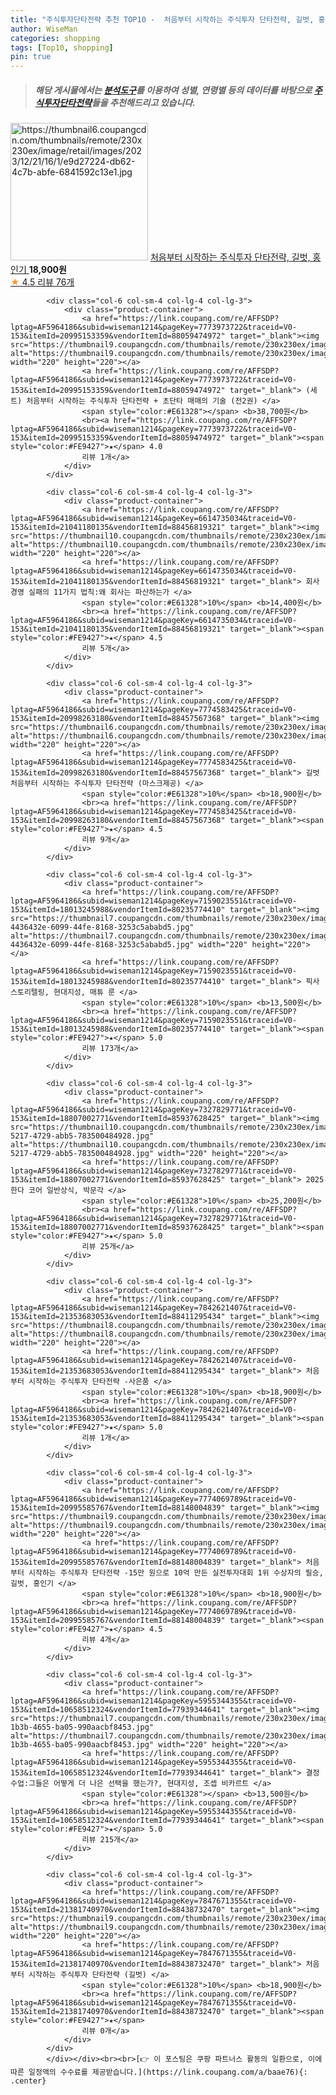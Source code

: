 ```yaml
---
title: "주식투자단타전략 추천 TOP10 -  처음부터 시작하는 주식투자 단타전략, 길벗, 홍인기 "
author: WiseMan
categories: shopping
tags: [Top10, shopping]
pin: true
---
```


> ##### 해당 게시물에서는 [**분석도구**](https://itemscout.io/)를 이용하여 **성별**, **연령별** 등의 데이터를 바탕으로 [**주식투자단타전략**](https://link.coupang.com/a/baae76)들을 추천해드리고 있습니다.
<div class="container"><div class="row">
            <div class="col-6 col-sm-4 col-lg-4 col-lg-3">
                <div class="product-container">
                    <a href="https://link.coupang.com/re/AFFSDP?lptag=AF5964186&subid=wiseman1214&pageKey=7772147970&traceid=V0-153&itemId=20985260462&vendorItemId=88138371428" target="_blank"><img src="https://thumbnail6.coupangcdn.com/thumbnails/remote/230x230ex/image/retail/images/2023/12/21/16/1/e9d27224-db62-4c7b-abfe-6841592c13e1.jpg" alt="https://thumbnail6.coupangcdn.com/thumbnails/remote/230x230ex/image/retail/images/2023/12/21/16/1/e9d27224-db62-4c7b-abfe-6841592c13e1.jpg" width="220" height="220"></a>
                    <a href="https://link.coupang.com/re/AFFSDP?lptag=AF5964186&subid=wiseman1214&pageKey=7772147970&traceid=V0-153&itemId=20985260462&vendorItemId=88138371428" target="_blank"> 처음부터 시작하는 주식투자 단타전략, 길벗, 홍인기 </a>
                    <span style="color:#E61328"></span> <b>18,900원</b>
                    <br><a href="https://link.coupang.com/re/AFFSDP?lptag=AF5964186&subid=wiseman1214&pageKey=7772147970&traceid=V0-153&itemId=20985260462&vendorItemId=88138371428" target="_blank"><span style="color:#FE9427">★</span> 4.5
                    리뷰 76개</a>
                </div>
            </div>
            
            <div class="col-6 col-sm-4 col-lg-4 col-lg-3">
                <div class="product-container">
                    <a href="https://link.coupang.com/re/AFFSDP?lptag=AF5964186&subid=wiseman1214&pageKey=7773973722&traceid=V0-153&itemId=20995153359&vendorItemId=88059474972" target="_blank"><img src="https://thumbnail9.coupangcdn.com/thumbnails/remote/230x230ex/image/vendor_inventory/b53d/de036a0cf0df3dd279f3c89ca5f9bd689a490ea1399d301daf5749526128.jpg" alt="https://thumbnail9.coupangcdn.com/thumbnails/remote/230x230ex/image/vendor_inventory/b53d/de036a0cf0df3dd279f3c89ca5f9bd689a490ea1399d301daf5749526128.jpg" width="220" height="220"></a>
                    <a href="https://link.coupang.com/re/AFFSDP?lptag=AF5964186&subid=wiseman1214&pageKey=7773973722&traceid=V0-153&itemId=20995153359&vendorItemId=88059474972" target="_blank"> (세트) 처음부터 시작하는 주식투자 단타전략 + 초단타 매매의 기술 (전2권) </a>
                    <span style="color:#E61328"></span> <b>38,700원</b>
                    <br><a href="https://link.coupang.com/re/AFFSDP?lptag=AF5964186&subid=wiseman1214&pageKey=7773973722&traceid=V0-153&itemId=20995153359&vendorItemId=88059474972" target="_blank"><span style="color:#FE9427">★</span> 4.0
                    리뷰 1개</a>
                </div>
            </div>
            
            <div class="col-6 col-sm-4 col-lg-4 col-lg-3">
                <div class="product-container">
                    <a href="https://link.coupang.com/re/AFFSDP?lptag=AF5964186&subid=wiseman1214&pageKey=6614735034&traceid=V0-153&itemId=21041180135&vendorItemId=88456819321" target="_blank"><img src="https://thumbnail10.coupangcdn.com/thumbnails/remote/230x230ex/image/vendor_inventory/94c0/85a5bfeadea4758428fe66bc153d7f2b4d2c31d2ca2f5a8fc173871f1261.jpg" alt="https://thumbnail10.coupangcdn.com/thumbnails/remote/230x230ex/image/vendor_inventory/94c0/85a5bfeadea4758428fe66bc153d7f2b4d2c31d2ca2f5a8fc173871f1261.jpg" width="220" height="220"></a>
                    <a href="https://link.coupang.com/re/AFFSDP?lptag=AF5964186&subid=wiseman1214&pageKey=6614735034&traceid=V0-153&itemId=21041180135&vendorItemId=88456819321" target="_blank"> 회사경영 실패의 11가지 법칙:왜 회사는 파산하는가 </a>
                    <span style="color:#E61328">10%</span> <b>14,400원</b>
                    <br><a href="https://link.coupang.com/re/AFFSDP?lptag=AF5964186&subid=wiseman1214&pageKey=6614735034&traceid=V0-153&itemId=21041180135&vendorItemId=88456819321" target="_blank"><span style="color:#FE9427">★</span> 4.5
                    리뷰 5개</a>
                </div>
            </div>
            
            <div class="col-6 col-sm-4 col-lg-4 col-lg-3">
                <div class="product-container">
                    <a href="https://link.coupang.com/re/AFFSDP?lptag=AF5964186&subid=wiseman1214&pageKey=7774583425&traceid=V0-153&itemId=20998263180&vendorItemId=88457567368" target="_blank"><img src="https://thumbnail6.coupangcdn.com/thumbnails/remote/230x230ex/image/vendor_inventory/1ac6/19cb26b45ce07f552bf6c4c24df0ac5185ea2fd6272905ef4504e30c5f6d.jpg" alt="https://thumbnail6.coupangcdn.com/thumbnails/remote/230x230ex/image/vendor_inventory/1ac6/19cb26b45ce07f552bf6c4c24df0ac5185ea2fd6272905ef4504e30c5f6d.jpg" width="220" height="220"></a>
                    <a href="https://link.coupang.com/re/AFFSDP?lptag=AF5964186&subid=wiseman1214&pageKey=7774583425&traceid=V0-153&itemId=20998263180&vendorItemId=88457567368" target="_blank"> 길벗 처음부터 시작하는 주식투자 단타전략 (마스크제공) </a>
                    <span style="color:#E61328">10%</span> <b>18,900원</b>
                    <br><a href="https://link.coupang.com/re/AFFSDP?lptag=AF5964186&subid=wiseman1214&pageKey=7774583425&traceid=V0-153&itemId=20998263180&vendorItemId=88457567368" target="_blank"><span style="color:#FE9427">★</span> 4.5
                    리뷰 9개</a>
                </div>
            </div>
            
            <div class="col-6 col-sm-4 col-lg-4 col-lg-3">
                <div class="product-container">
                    <a href="https://link.coupang.com/re/AFFSDP?lptag=AF5964186&subid=wiseman1214&pageKey=7159023551&traceid=V0-153&itemId=18013245988&vendorItemId=80235774410" target="_blank"><img src="https://thumbnail7.coupangcdn.com/thumbnails/remote/230x230ex/image/retail/images/6775259441440940-4436432e-6099-44fe-8168-3253c5ababd5.jpg" alt="https://thumbnail7.coupangcdn.com/thumbnails/remote/230x230ex/image/retail/images/6775259441440940-4436432e-6099-44fe-8168-3253c5ababd5.jpg" width="220" height="220"></a>
                    <a href="https://link.coupang.com/re/AFFSDP?lptag=AF5964186&subid=wiseman1214&pageKey=7159023551&traceid=V0-153&itemId=18013245988&vendorItemId=80235774410" target="_blank"> 픽사 스토리텔링, 현대지성, 매튜 룬 </a>
                    <span style="color:#E61328">10%</span> <b>13,500원</b>
                    <br><a href="https://link.coupang.com/re/AFFSDP?lptag=AF5964186&subid=wiseman1214&pageKey=7159023551&traceid=V0-153&itemId=18013245988&vendorItemId=80235774410" target="_blank"><span style="color:#FE9427">★</span> 5.0
                    리뷰 173개</a>
                </div>
            </div>
            
            <div class="col-6 col-sm-4 col-lg-4 col-lg-3">
                <div class="product-container">
                    <a href="https://link.coupang.com/re/AFFSDP?lptag=AF5964186&subid=wiseman1214&pageKey=7327829771&traceid=V0-153&itemId=18807002771&vendorItemId=85937628425" target="_blank"><img src="https://thumbnail10.coupangcdn.com/thumbnails/remote/230x230ex/image/retail/images/2023/05/11/15/9/36f36ba0-5217-4729-abb5-783500484928.jpg" alt="https://thumbnail10.coupangcdn.com/thumbnails/remote/230x230ex/image/retail/images/2023/05/11/15/9/36f36ba0-5217-4729-abb5-783500484928.jpg" width="220" height="220"></a>
                    <a href="https://link.coupang.com/re/AFFSDP?lptag=AF5964186&subid=wiseman1214&pageKey=7327829771&traceid=V0-153&itemId=18807002771&vendorItemId=85937628425" target="_blank"> 2025 한다 코어 일반상식, 박문각 </a>
                    <span style="color:#E61328">10%</span> <b>25,200원</b>
                    <br><a href="https://link.coupang.com/re/AFFSDP?lptag=AF5964186&subid=wiseman1214&pageKey=7327829771&traceid=V0-153&itemId=18807002771&vendorItemId=85937628425" target="_blank"><span style="color:#FE9427">★</span> 5.0
                    리뷰 25개</a>
                </div>
            </div>
            
            <div class="col-6 col-sm-4 col-lg-4 col-lg-3">
                <div class="product-container">
                    <a href="https://link.coupang.com/re/AFFSDP?lptag=AF5964186&subid=wiseman1214&pageKey=7842621407&traceid=V0-153&itemId=21353683053&vendorItemId=88411295434" target="_blank"><img src="https://thumbnail8.coupangcdn.com/thumbnails/remote/230x230ex/image/vendor_inventory/8635/1376b8e15c4f70444b760f4d89a0446ce29c669947746a65bd96fdb8e287.jpg" alt="https://thumbnail8.coupangcdn.com/thumbnails/remote/230x230ex/image/vendor_inventory/8635/1376b8e15c4f70444b760f4d89a0446ce29c669947746a65bd96fdb8e287.jpg" width="220" height="220"></a>
                    <a href="https://link.coupang.com/re/AFFSDP?lptag=AF5964186&subid=wiseman1214&pageKey=7842621407&traceid=V0-153&itemId=21353683053&vendorItemId=88411295434" target="_blank"> 처음부터 시작하는 주식투자 단타전략 -사은품 </a>
                    <span style="color:#E61328">10%</span> <b>18,900원</b>
                    <br><a href="https://link.coupang.com/re/AFFSDP?lptag=AF5964186&subid=wiseman1214&pageKey=7842621407&traceid=V0-153&itemId=21353683053&vendorItemId=88411295434" target="_blank"><span style="color:#FE9427">★</span> 5.0
                    리뷰 1개</a>
                </div>
            </div>
            
            <div class="col-6 col-sm-4 col-lg-4 col-lg-3">
                <div class="product-container">
                    <a href="https://link.coupang.com/re/AFFSDP?lptag=AF5964186&subid=wiseman1214&pageKey=7774069789&traceid=V0-153&itemId=20995585767&vendorItemId=88148004839" target="_blank"><img src="https://thumbnail9.coupangcdn.com/thumbnails/remote/230x230ex/image/vendor_inventory/c352/f7174cc9ba366135fdc639154f7eef77e5dc663325a315fd4867422e3467.jpg" alt="https://thumbnail9.coupangcdn.com/thumbnails/remote/230x230ex/image/vendor_inventory/c352/f7174cc9ba366135fdc639154f7eef77e5dc663325a315fd4867422e3467.jpg" width="220" height="220"></a>
                    <a href="https://link.coupang.com/re/AFFSDP?lptag=AF5964186&subid=wiseman1214&pageKey=7774069789&traceid=V0-153&itemId=20995585767&vendorItemId=88148004839" target="_blank"> 처음부터 시작하는 주식투자 단타전략 -15만 원으로 10억 만든 실전투자대회 1위 수상자의 필승, 길벗, 홍인기 </a>
                    <span style="color:#E61328">10%</span> <b>18,900원</b>
                    <br><a href="https://link.coupang.com/re/AFFSDP?lptag=AF5964186&subid=wiseman1214&pageKey=7774069789&traceid=V0-153&itemId=20995585767&vendorItemId=88148004839" target="_blank"><span style="color:#FE9427">★</span> 4.5
                    리뷰 4개</a>
                </div>
            </div>
            
            <div class="col-6 col-sm-4 col-lg-4 col-lg-3">
                <div class="product-container">
                    <a href="https://link.coupang.com/re/AFFSDP?lptag=AF5964186&subid=wiseman1214&pageKey=5955344355&traceid=V0-153&itemId=10658512324&vendorItemId=77939344641" target="_blank"><img src="https://thumbnail7.coupangcdn.com/thumbnails/remote/230x230ex/image/retail/images/2021/08/02/18/7/d5f50377-1b3b-4655-ba05-990aacbf8453.jpg" alt="https://thumbnail7.coupangcdn.com/thumbnails/remote/230x230ex/image/retail/images/2021/08/02/18/7/d5f50377-1b3b-4655-ba05-990aacbf8453.jpg" width="220" height="220"></a>
                    <a href="https://link.coupang.com/re/AFFSDP?lptag=AF5964186&subid=wiseman1214&pageKey=5955344355&traceid=V0-153&itemId=10658512324&vendorItemId=77939344641" target="_blank"> 결정 수업:그들은 어떻게 더 나은 선택을 했는가?, 현대지성, 조셉 비카르트 </a>
                    <span style="color:#E61328"></span> <b>13,500원</b>
                    <br><a href="https://link.coupang.com/re/AFFSDP?lptag=AF5964186&subid=wiseman1214&pageKey=5955344355&traceid=V0-153&itemId=10658512324&vendorItemId=77939344641" target="_blank"><span style="color:#FE9427">★</span> 5.0
                    리뷰 215개</a>
                </div>
            </div>
            
            <div class="col-6 col-sm-4 col-lg-4 col-lg-3">
                <div class="product-container">
                    <a href="https://link.coupang.com/re/AFFSDP?lptag=AF5964186&subid=wiseman1214&pageKey=7847671355&traceid=V0-153&itemId=21381740970&vendorItemId=88438732470" target="_blank"><img src="https://thumbnail9.coupangcdn.com/thumbnails/remote/230x230ex/image/vendor_inventory/4aba/612044289767a8a9bd4df017a2e408d67ec2b04f1c2d10838d302ce3a743.jpg" alt="https://thumbnail9.coupangcdn.com/thumbnails/remote/230x230ex/image/vendor_inventory/4aba/612044289767a8a9bd4df017a2e408d67ec2b04f1c2d10838d302ce3a743.jpg" width="220" height="220"></a>
                    <a href="https://link.coupang.com/re/AFFSDP?lptag=AF5964186&subid=wiseman1214&pageKey=7847671355&traceid=V0-153&itemId=21381740970&vendorItemId=88438732470" target="_blank"> 처음부터 시작하는 주식투자 단타전략 (길벗) </a>
                    <span style="color:#E61328">10%</span> <b>18,900원</b>
                    <br><a href="https://link.coupang.com/re/AFFSDP?lptag=AF5964186&subid=wiseman1214&pageKey=7847671355&traceid=V0-153&itemId=21381740970&vendorItemId=88438732470" target="_blank"><span style="color:#FE9427">★</span> 
                    리뷰 0개</a>
                </div>
            </div>
            </div></div><br><br>[👉 이 포스팅은 쿠팡 파트너스 활동의 일환으로, 이에 따른 일정액의 수수료를 제공받습니다.](https://link.coupang.com/a/baae76){: .center}